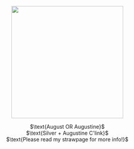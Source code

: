 <p align="center">
  <img width="300" height="300" src="https://static.wikia.nocookie.net/coldfront/images/d/d8/Actor1_6.png/revision/latest?cb=20240301155954">
<p>
<p align="center">
$\text{August OR Augustine}$ <br> $\text{Silver + Augustine C'link}$ <br> $\text{Please read my strawpage for more info!}$
